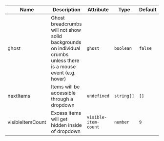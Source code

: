| Name                                                                                                         | Description                                                                                                       | Attribute            | Type       | Default |
| ------------------------------------------------------------------------------------------------------------ | ----------------------------------------------------------------------------------------------------------------- | -------------------- | ---------- | ------- |
| <div className="Api__Table"> <div>ghost</div> <div className="Api__Table Docs__Tags"></div></div>            | Ghost breadcrumbs will not show solid backgrounds on individual crumbs unless there is a mouse event (e.g. hover) | `ghost`              | `boolean`  | `false` |
| <div className="Api__Table"> <div>nextItems</div> <div className="Api__Table Docs__Tags"></div></div>        | Items will be accessible through a dropdown                                                                       | `undefined`          | `string[]` | `[]`    |
| <div className="Api__Table"> <div>visibleItemCount</div> <div className="Api__Table Docs__Tags"></div></div> | Excess items will get hidden inside of dropdown                                                                   | `visible-item-count` | `number`   | `9`     |
